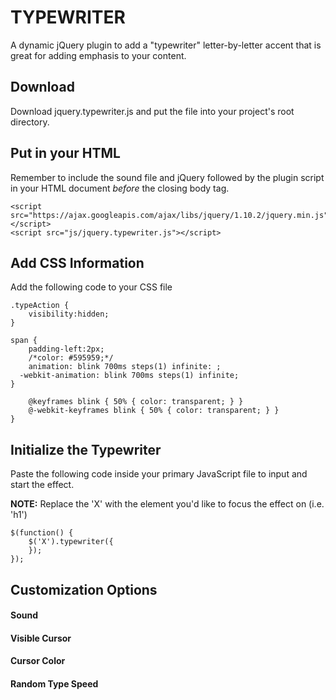 TYPEWRITER
==========

A dynamic jQuery plugin to add a "typewriter" letter-by-letter accent that is great for adding emphasis to your content.

## Download
Download jquery.typewriter.js and put the file into your project's root directory.

## Put in your HTML
Remember to include the sound file and jQuery followed by the plugin script in your HTML document *before* the closing body tag.

```
<script src="https://ajax.googleapis.com/ajax/libs/jquery/1.10.2/jquery.min.js"></script>
<script src="js/jquery.typewriter.js"></script>
```

## Add CSS Information
Add the following code to your CSS file

```
.typeAction {
	visibility:hidden;
}

span {
	padding-left:2px;
	/*color: #595959;*/
	animation: blink 700ms steps(1) infinite: ;
  -webkit-animation: blink 700ms steps(1) infinite;
}

	@keyframes blink { 50% { color: transparent; } }
	@-webkit-keyframes blink { 50% { color: transparent; } }
}
```

## Initialize the Typewriter
Paste the following code inside your primary JavaScript file to input and start the effect.

**NOTE:** Replace the 'X' with the element you'd like to focus the effect on (i.e. 'h1')

```
$(function() {
	$('X').typewriter({
	});
});
```

## Customization Options

#### Sound
#### Visible Cursor
#### Cursor Color
#### Random Type Speed